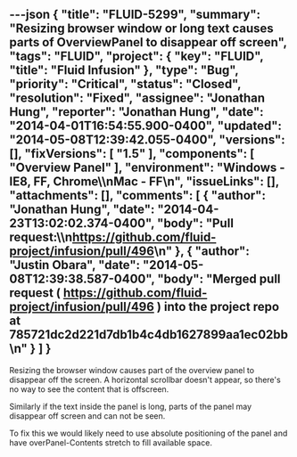 ---json
{
  "title": "FLUID-5299",
  "summary": "Resizing browser window or long text causes parts of OverviewPanel to disappear off screen",
  "tags": "FLUID",
  "project": {
    "key": "FLUID",
    "title": "Fluid Infusion"
  },
  "type": "Bug",
  "priority": "Critical",
  "status": "Closed",
  "resolution": "Fixed",
  "assignee": "Jonathan Hung",
  "reporter": "Jonathan Hung",
  "date": "2014-04-01T16:54:55.900-0400",
  "updated": "2014-05-08T12:39:42.055-0400",
  "versions": [],
  "fixVersions": [
    "1.5"
  ],
  "components": [
    "Overview Panel"
  ],
  "environment": "Windows - IE8, FF, Chrome\\\nMac - FF\n",
  "issueLinks": [],
  "attachments": [],
  "comments": [
    {
      "author": "Jonathan Hung",
      "date": "2014-04-23T13:02:02.374-0400",
      "body": "Pull request:\\\n<https://github.com/fluid-project/infusion/pull/496>\n"
    },
    {
      "author": "Justin Obara",
      "date": "2014-05-08T12:39:38.587-0400",
      "body": "Merged pull request ( <https://github.com/fluid-project/infusion/pull/496> ) into the project repo at 785721dc2d221d7db1b4c4db1627899aa1ec02bb\n"
    }
  ]
}
---
Resizing the browser window causes part of the overview panel to disappear off the screen. A horizontal scrollbar doesn't appear, so there's no way to see the content that is offscreen.

Similarly if the text inside the panel is long, parts of the panel may disappear off screen and can not be seen.

To fix this we would likely need to use absolute positioning of the panel and have overPanel-Contents stretch to fill available space.

        